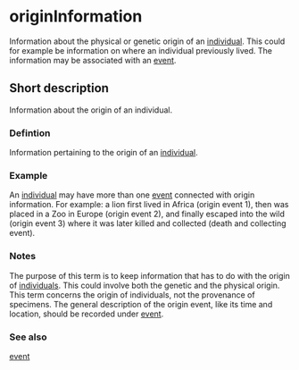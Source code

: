 # originInformation

Information about the physical or genetic origin of an [individual](__DOCLINK__individual/). This could for example be information on where an individual previously lived. The information may be associated with an [event](__DOCLINK__event/).


## Short description

Information about the origin of an individual.


### Defintion
Information pertaining to the origin of an [individual](__DOCLINK__individual/).


### Example

An [individual](__DOCLINK__individual/) may have more than one [event](__DOCLINK__event/) connected with origin information. For example: a lion first lived in Africa (origin event 1), then was placed in a Zoo in Europe (origin event 2), and finally escaped into the wild (origin event 3) where it was later killed and collected (death and collecting event).


### Notes

The purpose of this term is to keep information that has to do with the origin of [individuals](__DOCLINK__individual/). This could involve both the genetic and the physical origin. This term concerns the origin of individuals, not the provenance of specimens. The general description of the origin event, like its time and location, should be recorded under [event](__DOCLINK__event/).


### See also

[event](__DOCLINK__event/)
